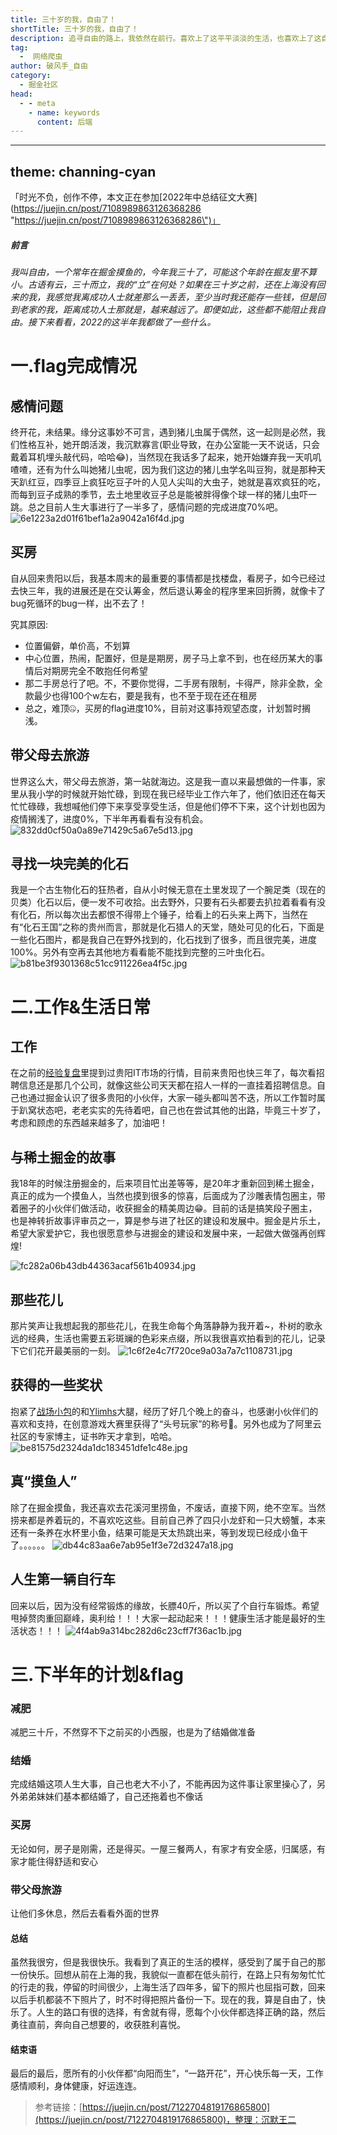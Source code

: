```yaml
---
title: 三十岁的我，自由了！
shortTitle: 三十岁的我，自由了！
description: 追寻自由的路上，我依然在前行。喜欢上了这平平淡淡的生活，也喜欢上了这自由的味道，别有那么多的顾虑，快乐就完事了。
tag:
  -  网络爬虫
author: 破风手_自由
category:
  - 掘金社区
head:
  - - meta
    - name: keywords
      content: 后端
---
```


---
theme: channing-cyan
---
「时光不负，创作不停，本文正在参加[2022年中总结征文大赛](https://juejin.cn/post/7108989863126368286 \"https://juejin.cn/post/7108989863126368286\")」
##### 前言
*我叫自由，一个常年在掘金摸鱼的，今年我三十了，可能这个年龄在掘友里不算小。古语有云，三十而立，我的“立”在何处？如果在三十岁之前，还在上海没有回来的我，我感觉我离成功人士就差那么一丢丢，至少当时我还能存一些钱，但是回到老家的我，距离成功人士那就是，越来越远了。即便如此，这些都不能阻止我自由。接下来看看，2022的这半年我都做了一些什么。*

# 一.flag完成情况
## 感情问题
  终开花，未结果。缘分这事妙不可言，遇到猪儿虫属于偶然，这一起则是必然，我们性格互补，她开朗活泼，我沉默寡言(职业导致，在办公室能一天不说话，只会戴着耳机埋头敲代码，哈哈😂)，当然现在我话多了起来，她开始嫌弃我一天叽叽喳喳，还有为什么叫她猪儿虫呢，因为我们这边的猪儿虫学名叫豆狗，就是那种天天趴红豆，四季豆上疯狂吃豆子叶的人见人尖叫的大虫子，她就是喜欢疯狂的吃，而每到豆子成熟的季节，去土地里收豆子总是能被胖得像个球一样的猪儿虫吓一跳。总之目前人生大事进行了一半多了，感情问题的完成进度70%吧。
![6e1223a2d01f61bef1a2a9042a16f4d.jpg](https://p1-juejin.byteimg.com/tos-cn-i-k3u1fbpfcp/f8c5bbc34eae468ea246220a9d44a22e~tplv-k3u1fbpfcp-watermark.image?)


## 买房
自从回来贵阳以后，我基本周末的最重要的事情都是找楼盘，看房子，如今已经过去快三年，我的进展还是在交认筹金，然后退认筹金的程序里来回折腾，就像卡了bug死循环的bug一样，出不去了！

究其原因:
- 位置偏僻，单价高，不划算
-  中心位置，热闹，配置好，但是是期房，房子马上拿不到，也在经历某大的事情后对期房完全不敢抱任何希望
- 那二手房总行了吧。不，不要你觉得，二手房有限制，卡得严，除非全款，全款最少也得100个w左右，要是我有，也不至于现在还在租房
- 总之，难顶🤐，买房的flag进度10%，目前对这事持观望态度，计划暂时搁浅。


## 带父母去旅游
世界这么大，带父母去旅游，第一站就海边。这是我一直以来最想做的一件事，家里从我小学的时候就开始忙碌，到现在我已经毕业工作六年了，他们依旧还在每天忙忙碌碌，我想喊他们停下来享受享受生活，但是他们停不下来，这个计划也因为疫情搁浅了，进度0%，下半年再看看有没有机会。
![832dd0cf50a0a89e71429c5a67e5d13.jpg](https://p6-juejin.byteimg.com/tos-cn-i-k3u1fbpfcp/45cb37c6994044b8a58346c87116bfe2~tplv-k3u1fbpfcp-watermark.image?)

## 寻找一块完美的化石
我是一个古生物化石的狂热者，自从小时候无意在土里发现了一个腕足类（现在的贝类）化石以后，便一发不可收拾。出去野外，只要有石头都要去扒拉着看看有没有化石，所以每次出去都恨不得带上个锤子，给看上的石头来上两下，当然在有“化石王国”之称的贵州而言，那就是化石猎人的天堂，随处可见的化石，下面是一些化石图片，都是我自己在野外找到的，化石找到了很多，而且很完美，进度100%。另外有空再去其他地方看看能不能找到完整的三叶虫化石。
![b81be3f9301368c51cc911226ea4f5c.jpg](https://p3-juejin.byteimg.com/tos-cn-i-k3u1fbpfcp/483af6a697204eef843f59b2bfbf4269~tplv-k3u1fbpfcp-watermark.image?)

# 二.工作&生活日常
## 工作
在之前的[经验复盘](https://juejin.cn/post/7078918218760323085)里提到过贵阳IT市场的行情，目前来贵阳也快三年了，每次看招聘信息还是那几个公司，就像这些公司天天都在招人一样的一直挂着招聘信息。自己也通过掘金认识了很多贵阳的小伙伴，大家一碰头都叫苦不迭，所以工作暂时属于趴窝状态吧，老老实实的先待着吧，自己也在尝试其他的出路，毕竟三十岁了，考虑和顾虑的东西越来越多了，加油吧！
## 与稀土掘金的故事
我18年的时候注册掘金的，后来项目忙出差等等，是20年才重新回到稀土掘金，真正的成为一个摸鱼人，当然也摸到很多的惊喜，后面成为了沙雕表情包圈主，带着圈子的小伙伴们做活动，收获掘金的精美周边😁。目前的话是搞笑段子圈主，也是神转折故事评审员之一，算是参与进了社区的建设和发展中。掘金是片乐土，希望大家爱护它，我也很愿意参与进掘金的建设和发展中来，一起做大做强再创辉煌!

![fc282a06b43db44363acaf561b40934.jpg](https://p1-juejin.byteimg.com/tos-cn-i-k3u1fbpfcp/303895ac569b4e1a8b3104aa804d3343~tplv-k3u1fbpfcp-watermark.image?)

## 那些花儿

那片笑声让我想起我的那些花儿，在我生命每个角落静静为我开着~，朴树的歌永远的经典，生活也需要五彩斑斓的色彩来点缀，所以我很喜欢拍看到的花儿，记录下它们花开最美丽的一刻。
![1c6f2e4c7f720ce9a03a7a7c1108731.jpg](https://p6-juejin.byteimg.com/tos-cn-i-k3u1fbpfcp/46129ab86af443d1a46b29fd4d24713d~tplv-k3u1fbpfcp-watermark.image?)

## 获得的一些奖状
抱紧了[战场小包](https://juejin.cn/user/4424090519078430)的和[Ylimhs](https://juejin.cn/user/2999123452115005)大腿，经历了好几个晚上的奋斗，也感谢小伙伴们的喜欢和支持，在创意游戏大赛里获得了“头号玩家”的称号🎉。另外也成为了阿里云社区的专家博主，证书昨天才拿到，哈哈。
![be81575d2324da1dc183451dfe1c48e.jpg](https://p1-juejin.byteimg.com/tos-cn-i-k3u1fbpfcp/5d1ff36ffa824624bbc0cd46005dc95f~tplv-k3u1fbpfcp-watermark.image?)

## 真“摸鱼人”
除了在掘金摸鱼，我还喜欢去花溪河里捞鱼，不废话，直接下网，绝不空军。当然捞来都是养着玩的，不喜欢吃这些。目前自己养了四只小龙虾和一只大螃蟹，本来还有一条养在水杯里小鱼，结果可能是天太热跳出来，等到发现已经成小鱼干了。。。。。。
![db44c83aa6e7ab95e1f3e72d3247a18.jpg](https://p3-juejin.byteimg.com/tos-cn-i-k3u1fbpfcp/1a9650cbb65e4aa8bdf9b18b2f39c3e5~tplv-k3u1fbpfcp-watermark.image?)
## 人生第一辆自行车
回来以后，因为没有经常锻炼的缘故，长膘40斤，所以买了个自行车锻炼。希望甩掉赘肉重回巅峰，奥利给！！！大家一起动起来！！！健康生活才能是最好的生活状态！！！
![4f4ab9a314bc282d6c23cff7f36ac1b.jpg](https://p6-juejin.byteimg.com/tos-cn-i-k3u1fbpfcp/7e5a3f2345e848a2b3bc79fb3dd3d110~tplv-k3u1fbpfcp-watermark.image?)
# 三.下半年的计划&flag
### 减肥
减肥三十斤，不然穿不下之前买的小西服，也是为了结婚做准备
### 结婚
完成结婚这项人生大事，自己也老大不小了，不能再因为这件事让家里操心了，另外弟弟妹妹们基本都结婚了，自己还拖着也不像话
### 买房
无论如何，房子是刚需，还是得买。一屋三餐两人，有家才有安全感，归属感，有家才能住得舒适和安心
### 带父母旅游
让他们多休息，然后去看看外面的世界
#### 总结
虽然我很穷，但是我很快乐。我看到了真正的生活的模样，感受到了属于自己的那一份快乐。回想从前在上海的我，我貌似一直都在低头前行，在路上只有匆匆忙忙的行走的我，停留的时间很少，上海生活了四年多，留下的照片也屈指可数，回来以后手机都装不下照片了，时不时得把照片备份一下。现在的我，算是自由了，快乐了。人生的路口有很的选择，有舍就有得，愿每个小伙伴都选择正确的路，然后勇往直前，奔向自己想要的，收获胜利喜悦。
#### 结束语
最后的最后，愿所有的小伙伴都“向阳而生”，“一路开花”，开心快乐每一天，工作感情顺利，身体健康，好运连连。





>参考链接：[https://juejin.cn/post/7122704819176865800](https://juejin.cn/post/7122704819176865800)，整理：沉默王二
